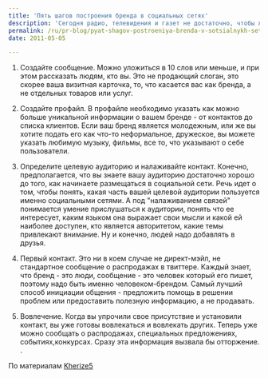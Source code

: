 ```yaml
---
title: 'Пять шагов построения бренда в социальных сетях'
description: 'Сегодня радио, телевидения и газет не достаточно, чтобы люди знали о вашем существовании. малому и среднему бизнесу необходимо также присутствовать в сети. Пять простых шагов к построению бренда в социальной сети, чтобы не повторять ваш официальный сайт.'
permalink: /ru/pr-blog/pyat-shagov-postroeniya-brenda-v-sotsialnykh-setyakh
date: 2011-05-05

---
```


1. Создайте сообщение. Можно уложиться в 10 слов или меньше, и при этом рассказать людям, кто вы. Это не продающий слоган, это скорее ваша визитная карточка, то, что касается вас как бренда, а не отдельных товаров или услуг.

2. Создайте профайл. В профайле необходимо указать как можно больше уникальной информации о вашем бренде - от контактов до списка клиентов. Если ваш бренд является молодежным, или же вы хотите подать его как что-то неформальное, дружеское, вы можете указать любимую музыку, фильмы, все то, что указывают о себе пользователи.

3. Определите целевую аудиторию и налаживайте контакт. Конечно, предполагается, что вы знаете вашу аудиторию достаточно хорошо до того, как начинаете размещаться в социальной сети. Речь идет о том, чтобы понять, какая часть вашей целевой аудитории пользуется именно социальными сетями. А под "налаживанием связей" понимается умение прислушаться к аудитории, понять что ее интересует, каким языком она выражает свои мысли и какой ей наиболее доступен, кто является авторитетом, какие темы привлекают внимание. Ну и конечно, людей надо добавлять в друзья.

4. Первый контакт. Это ни в коем случае не директ-мэйл, не стандартное сообщение о распродажах в твиттере. Каждый знает, что бренд - это люди, сообщение - это человек который его пишет, поэтому надо быть именно человеком-брендом. Самый лучший способ инициации общения - предложить помощь в решении проблем или предоставить полезную информацию, а не продавать.

5. Вовлечение. Когда вы упрочили свое присутствие и установили контакт, вы уже готовы вовлекаться и вовлекать других. Теперь уже можно сообщать о распродажах, специальных предложениях, событиях,конкурсах. Сразу эта информация вызвала бы отторжение.  .

По материалам <a href="https://kherize5.com/small-business-branding-5-steps-to-brand-introduction-in-social-media/">Kherize5</a>

